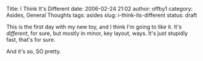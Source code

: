 Title: I Think It's Different
date: 2006-02-24 21:02
author: offby1
category: Asides, General Thoughts
tags: asides
slug: i-think-its-different
status: draft

This is the first day with my new toy, and I think I'm going to like it. It's *different*, for sure, but mostly in minor, key layout, ways. It's just stupidly fast, that's for sure.

And it's so, SO pretty.
